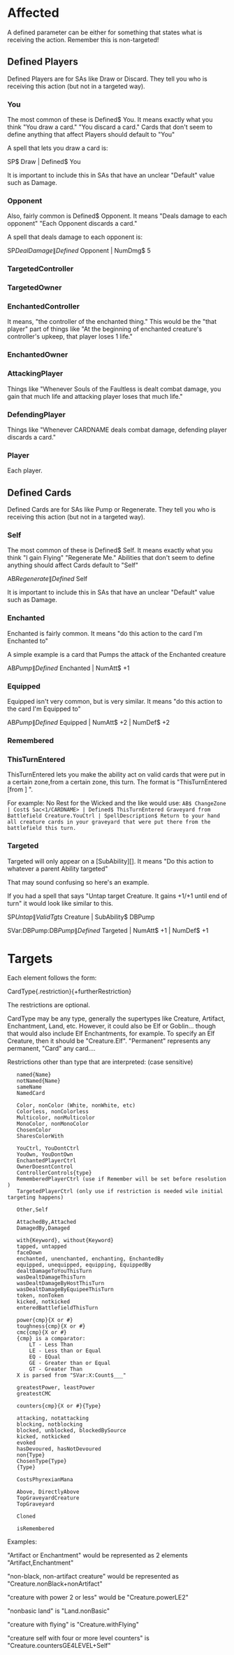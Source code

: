 # Affected

A defined parameter can be either for something that states what is
receiving the action. Remember this is non-targeted!

## Defined Players

Defined Players are for SAs like Draw or Discard. They tell you who is
receiving this action (but not in a targeted way).

### You

The most common of these is Defined$ You. It means exactly what you
think "You draw a card." "You discard a card." Cards that don't seem to
define anything that affect Players should default to "You"

A spell that lets you draw a card is:

SP$ Draw \| Defined$ You

It is important to include this in SAs that have an unclear "Default"
value such as Damage.

### Opponent

Also, fairly common is Defined$ Opponent. It means "Deals damage to each
opponent" "Each Opponent discards a card."

A spell that deals damage to each opponent is:

SP$DealDamage \| Defined$ Opponent \| NumDmg$ 5

### TargetedController

### TargetedOwner

### EnchantedController

It means, "the controller of the enchanted thing." This would be the
"that player" part of things like "At the beginning of enchanted
creature's controller's upkeep, that player loses 1 life."

### EnchantedOwner

### AttackingPlayer

Things like "Whenever Souls of the Faultless is dealt combat damage, you
gain that much life and attacking player loses that much life."

### DefendingPlayer

Things like "Whenever CARDNAME deals combat damage, defending player
discards a card."

### Player

Each player.

## Defined Cards

Defined Cards are for SAs like Pump or Regenerate. They tell you who is
receiving this action (but not in a targeted way).

### Self

The most common of these is Defined$ Self. It means exactly what you
think "I gain Flying" "Regenerate Me." Abilities that don't seem to
define anything should affect Cards default to "Self"

AB$Regenerate\| Defined$ Self

It is important to include this in SAs that have an unclear "Default"
value such as Damage.

### Enchanted

Enchanted is fairly common. It means "do this action to the card I'm
Enchanted to"

A simple example is a card that Pumps the attack of the Enchanted creature

AB$Pump \| Defined$ Enchanted \| NumAtt$ +1

### Equipped

Equipped isn't very common, but is very similar. It means "do this
action to the card I'm Equipped to"

AB$Pump \| Defined$ Equipped \| NumAtt$ +2 \| NumDef$ +2

### Remembered

### ThisTurnEntered

ThisTurnEntered lets you make the ability act on valid cards that were
put in a certain zone,from a certain zone, this turn. The format is
"ThisTurnEntered <Destination> \[from <Origin>\] <ValidExpression>".

For example: No Rest for the Wicked and the like would use:
`AB$ ChangeZone | Cost$ Sac<1/CARDNAME> | Defined$ ThisTurnEntered Graveyard from Battlefield Creature.YouCtrl | SpellDescription$ Return to your hand all creature cards in your graveyard that were put there from the battlefield this turn.`

### Targeted

Targeted will only appear on a [SubAbility][]. It means "Do this action
to whatever a parent Ability targeted"

That may sound confusing so here's an example.

If you had a spell that says "Untap target Creature. It gains +1/+1
until end of turn" it would look like similar to this.

SP$Untap \| ValidTgts$ Creature \| SubAbility$ DBPump

SVar:DBPump:DB$Pump \| Defined$ Targeted \| NumAtt$ +1 \| NumDef$ +1

# Targets

Each element follows the form:

CardType{.restriction}{+furtherRestriction}

The restrictions are optional.

CardType may be any type, generally the supertypes like Creature,
Artifact, Enchantment, Land, etc. However, it could also be Elf or
Goblin... though that would also include Elf Enchantments, for example.
To specify an Elf Creature, then it should be "Creature.Elf".
"Permanent" represents any permanent, "Card" any card....

Restrictions other than type that are interpreted: (case sensitive)

`   named{Name}`  
`   notNamed{Name}`  
`   sameName`  
`   NamedCard`

`   Color, nonColor (White, nonWhite, etc)`  
`   Colorless, nonColorless`  
`   Multicolor, nonMulticolor`  
`   MonoColor, nonMonoColor`  
`   ChosenColor`  
`   SharesColorWith`

`   YouCtrl, YouDontCtrl`  
`   YouOwn, YouDontOwn`  
`   EnchantedPlayerCtrl`  
`   OwnerDoesntControl`  
`   ControllerControls{type}`  
`   RememberedPlayerCtrl (use if Remember will be set before resolution)`  
`   TargetedPlayerCtrl (only use if restriction is needed wile initial targeting happens)`

`   Other,Self`

`   AttachedBy,Attached`  
`   DamagedBy,Damaged`

`   with{Keyword}, without{Keyword}`  
`   tapped, untapped`  
`   faceDown`  
`   enchanted, unenchanted, enchanting, EnchantedBy`  
`   equipped, unequipped, equipping, EquippedBy`  
`   dealtDamageToYouThisTurn`  
`   wasDealtDamageThisTurn`  
`   wasDealtDamageByHostThisTurn`  
`   wasDealtDamageByEquipeeThisTurn`  
`   token, nonToken`  
`   kicked, notkicked`  
`   enteredBattlefieldThisTurn`

`   power{cmp}{X or #}`  
`   toughness{cmp}{X or #}`  
`   cmc{cmp}{X or #}`  
`   {cmp} is a comparator:`  
`       LT - Less Than`  
`       LE - Less than or Equal`  
`       EQ - EQual`  
`       GE - Greater than or Equal`  
`       GT - Greater Than`  
`   X is parsed from "SVar:X:Count$___"`

`   greatestPower, leastPower`  
`   greatestCMC`

`   counters{cmp}{X or #}{Type}`

`   attacking, notattacking`  
`   blocking, notblocking`  
`   blocked, unblocked, blockedBySource`  
`   kicked, notkicked`  
`   evoked`  
`   hasDevoured, hasNotDevoured`  
`   non{Type}`  
`   ChosenType{Type} `  
`   {Type}`

`   CostsPhyrexianMana`

`   Above, DirectlyAbove`  
`   TopGraveyardCreature`  
`   TopGraveyard`

`   Cloned`

`   isRemembered`

Examples:

"Artifact or Enchantment" would be represented as 2 elements "Artifact,Enchantment"

"non-black, non-artifact creature" would be represented as  "Creature.nonBlack+nonArtifact"

"creature with power 2 or less" would be "Creature.powerLE2"

"nonbasic land" is "Land.nonBasic"

"creature with flying" is "Creature.withFlying"

"creature self with four or more level counters" is
"Creature.countersGE4LEVEL+Self"
